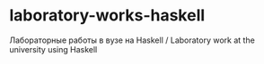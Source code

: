 # laboratory-works-haskell
Лабораторные работы в вузе на Haskell / Laboratory work at the university using Haskell
